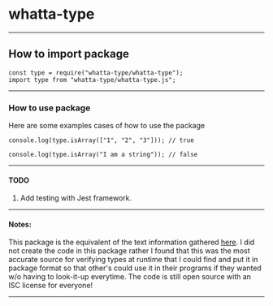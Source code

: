 # whatta-type
---

## **How to import package**
```
const type = require("whatta-type/whatta-type");
import type from "whatta-type/whatta-type.js";
```

---

### **How to use package**
Here are some examples cases of how to use the package
```
console.log(type.isArray(["1", "2", "3"])); // true

console.log(type.isArray("I am a string")); // false
```
---

#### **TODO**
1. Add testing with Jest framework.
---

#### **Notes:**
This package is the equivalent of the text information gathered [here](https://webbjocke.com/javascript-check-data-types/). I did not create the code in this package rather I found that this was the most accurate source for verifying types at runtime that I could find and put it in package format so that other's could use it in their programs if they wanted w/o having to look-it-up everytime. The code is still open source with an ISC license for everyone!

---
